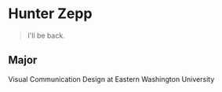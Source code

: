 # Hunter Zepp

<blockquote>I'll be back.</blockquote>

## Major
Visual Communication Design at Eastern
Washington University